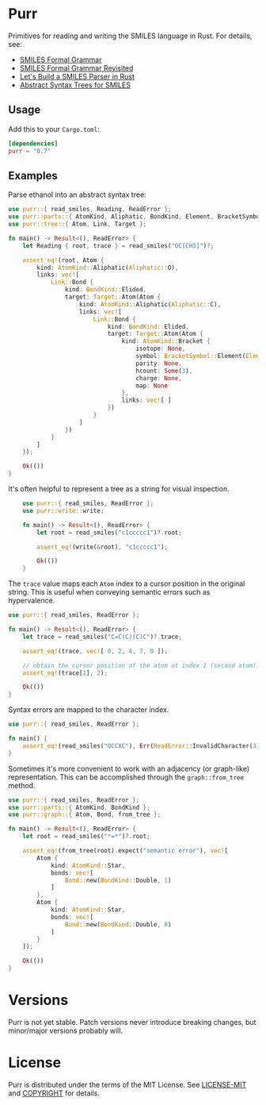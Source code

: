 # Purr

Primitives for reading and writing the SMILES language in Rust. For details, see:

- [SMILES Formal Grammar](https://depth-first.com/articles/2020/04/20/smiles-formal-grammar/)
- [SMILES Formal Grammar Revisited](https://depth-first.com/articles/2020/12/21/smiles-formal-grammar-revisited/)
- [Let's Build a SMILES Parser in Rust](https://depth-first.com/articles/2020/05/25/lets-build-a-smiles-parser-in-rust/)
- [Abstract Syntax Trees for SMILES](https://depth-first.com/articles/2020/12/14/an-abstract-syntatx-tree-for-smiles/)

## Usage

Add this to your `Cargo.toml`:

```toml
[dependencies]
purr = "0.7"
```

## Examples

Parse ethanol into an abstract syntax tree:

```rust
use purr::{ read_smiles, Reading, ReadError };
use purr::parts::{ AtomKind, Aliphatic, BondKind, Element, BracketSymbol };
use purr::tree::{ Atom, Link, Target };

fn main() -> Result<(), ReadError> {
    let Reading { root, trace } = read_smiles("OC[CH3]")?;

    assert_eq!(root, Atom {
        kind: AtomKind::Aliphatic(Aliphatic::O),
        links: vec![
            Link::Bond {
                kind: BondKind::Elided,
                target: Target::Atom(Atom {
                    kind: AtomKind::Aliphatic(Aliphatic::C),
                    links: vec![
                        Link::Bond {
                            kind: BondKind::Elided,
                            target: Target::Atom(Atom {
                                kind: AtomKind::Bracket {
                                    isotope: None,
                                    symbol: BracketSymbol::Element(Element::C),
                                    parity: None,
                                    hcount: Some(3),
                                    charge: None,
                                    map: None
                                },
                                links: vec![ ]
                            })
                        }
                    ]
                })
            }
        ]
    });

    Ok(())
}
```

It's often helpful to represent a tree as a string for visual inspection.

```rust
    use purr::{ read_smiles, ReadError };
    use purr::write::write;

    fn main() -> Result<(), ReadError> {
        let root = read_smiles("c1ccccc1")?.root;

        assert_eq!(write(&root), "c1ccccc1");

        Ok(())
    }
```

The `trace` value maps each `Atom` index to a cursor position in the original string. This is useful when conveying semantic errors such as hypervalence. 

```rust
use purr::{ read_smiles, ReadError };

fn main() -> Result<(), ReadError> {
    let trace = read_smiles("C=C(C)(C)C")?.trace;

    assert_eq!(trace, vec![ 0, 2, 4, 7, 9 ]);

    // obtain the cursor position of the atom at index 1 (second atom):
    assert_eq!(trace[1], 2);

    Ok(())
}
```

Syntax errors are mapped to the character index.

```rust
use purr::{ read_smiles, ReadError };

fn main() {
    assert_eq!(read_smiles("OCCXC"), Err(ReadError::InvalidCharacter(3)));
}
```

Sometimes it's more convenient to work with an adjacency (or graph-like) representation. This can be accomplished through the `graph::from_tree` method.

```rust
use purr::{ read_smiles, ReadError };
use purr::parts::{ AtomKind, BondKind };
use purr::graph::{ Atom, Bond, from_tree };

fn main() -> Result<(), ReadError> {
    let root = read_smiles("*=*")?.root;

    assert_eq!(from_tree(root).expect("semantic error"), vec![
        Atom {
            kind: AtomKind::Star,
            bonds: vec![
                Bond::new(BondKind::Double, 1)
            ]
        },
        Atom {
            kind: AtomKind::Star,
            bonds: vec![
                Bond::new(BondKind::Double, 0)
            ]
        }
    ]);

    Ok(())
}
```

# Versions

Purr is not yet stable. Patch versions never introduce breaking changes, but minor/major versions probably will.

# License

Purr is distributed under the terms of the MIT License. See
[LICENSE-MIT](LICENSE-MIT) and [COPYRIGHT](COPYRIGHT) for details.